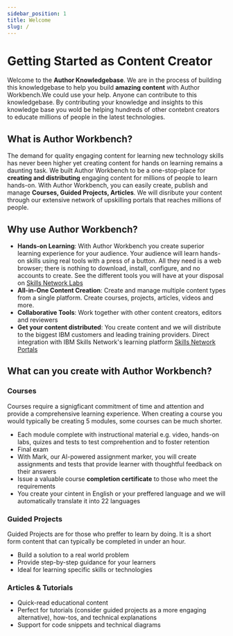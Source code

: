 ```yaml
---
sidebar_position: 1
title: Welcome
slug: /
---
```


# Getting Started as Content Creator

Welcome to the **Author Knowledgebase**. We are in the process of building this knowledgebase to help you build **amazing content** with Author Workbench.We could use your help. Anyone can contribute to this knowledgebase. By contributing your knowledge and insights to this knowledge base you wold be helping hundreds of other contebnt creators to educate millions of people in the latest technologies.

## What is Author Workbench?

The demand for quality engaging content for learning new technology skills has never been higher yet creating content for hands on learning remains a daunting task. We built Author Workbench to be a one-stop-place for **creating and distributing** engaging content for millions of people to learn hands-on. With Author Workbench, you can easily create, publish and manage **Courses, Guided Projects, Articles**. We will disribute your content through our extensive network of upskilling portals that reaches millions of people.  
 
## Why use Author Workbench?

- **Hands-on Learning**: With Author Workbench you create superior learning experience for your audience. Your audience will learn hands-on skills using real tools with a press of a button. All they need is a web browser; there is nothing to download, install, configure, and no accounts to create. See the different tools you will have at your disposal on [Skills Network Labs](https://skills.network/lab-tools)
- **All-in-One Content Creation**: Create and manage multiple content types from a single platform. Create courses, projects, articles, videos and more.
- **Collaborative Tools**: Work together with other content creators, editors and reviewers
- **Get your content distributed**: You create content and we will distribute to the biggest IBM customers and leading training providers. Direct integration with IBM Skills Network's learning platform [Skills Network Portals](https://skills.network/portals/enterprise)

## What can you create with Author Workbench?

### Courses
Courses require a signigficant commitment of time and attention and provide a comprehensive learning experience. When creating a course you would typically be creating 5 modules, some courses can be much shorter.
- Each module complete with instructional material e.g. video, hands-on labs, quizes and tests to test comprehention and to foster retention
- Final exam
- With Mark, our AI-powered assignment marker, you will create assignments and tests that provide learner with thoughtful feedback on their answers
- Issue a valuable course **completion certificate** to those who meet the requirements
- You create your cintent in English or your preffered language and we will automatically translate it into 22 languages  

### Guided Projects
Guided Projects are for those who preffer to learn by doing. It is a short form content that can typically be completed in under an hour. 
- Build a solution to a real world problem
- Provide step-by-step guidance for your learners
- Ideal for learning specific skills or technologies

### Articles & Tutorials
- Quick-read educational content
- Perfect for tutorials (consider guided projects as a more engaging alternative), how-tos, and technical explanations
- Support for code snippets and technical diagrams

